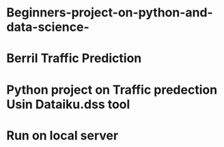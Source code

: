 # Beginners-project-on-python-and-data-science-
# Berril Traffic Prediction
# Python project on Traffic predection Usin Dataiku.dss tool 
# Run on local server 
